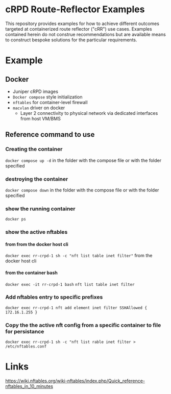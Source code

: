 # cRPD Route-Reflector Examples

This repository provides examples for how to achieve different outcomes targeted at containerized route reflector ("cRR") use cases. Examples contained herein do not construe recommendations but are available means to construct bespoke solutions for the particular requirements.

# Example

## Docker

- Juniper cRPD images
- `Docker compose` style initialization
- `nftables` for container-level firewall
- `macvlan` driver on docker
  - Layer 2 connectivity to physical network via dedicated interfaces from host VM/BMS

## Reference command to use

### Creating the container
`docker compose up -d` in the folder with the compose file or with the folder specified
 
### destroying the container
`docker compose down` in the folder with the compose file or with the folder specified

### show the running container 
`docker ps`

### show the active nftables

#### from from the docker host cli
`docker exec rr-crpd-1 sh -c "nft list table inet filter"` from the docker host cli

#### from the container bash
`docker exec -it rr-crpd-1 bash`
`nft list table inet filter`

### Add nftables entry to specific prefixes
`docker exec rr-crpd-1 nft add element inet filter SSHAllowed { 172.16.1.255 }`

### Copy the the active nft config from a specific container to file for persistance
`docker exec rr-crpd-1 sh -c "nft list rable inet filter > /etc/nftables.conf`

# Links

https://wiki.nftables.org/wiki-nftables/index.php/Quick_reference-nftables_in_10_minutes

